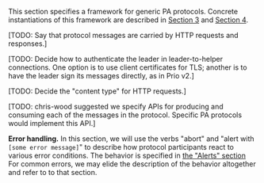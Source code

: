 This section specifies a framework for generic PA protocols. Concrete
instantiations of this framework are described in [Section 3](prio.md) and
[Section 4](hits.md).

[TODO: Say that protocol messages are carried by HTTP requests and responses.]

[TODO: Decide how to authenticate the leader in leader-to-helper connections.
One option is to use client certificates for TLS; another is to have the leader
sign its messages directly, as in Prio v2.]

[TODO: Decide the "content type" for HTTP requests.]

[TODO: chris-wood suggested we specify APIs for producing and consuming each of
the messages in the protocol. Specific PA protocols would implement this API.]

**Error handling.**
In this section, we will use the verbs "abort" and "alert with `[some error
message]`" to describe how protocol participants react to various error
conditions. The behavior is specified in [the "Alerts" section](pa-error.md) For
common errors, we may elide the description of the behavior altogether and refer
to to that section.
